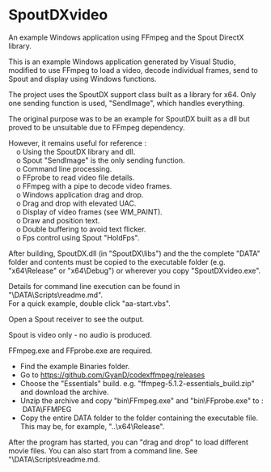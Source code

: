 # SpoutDXvideo
An example Windows application using FFmpeg and the Spout DirectX library.

This is an example Windows application generated by Visual Studio,
modified to use FFmpeg to load a video, decode individual frames,
send to Spout and display using Windows functions.

The project uses the SpoutDX support class built as a library for x64.
Only one sending function is used, "SendImage", which handles everything. 

The original purpose was to be an example for SpoutDX built as a dll
but proved to be unsuitable due to FFmpeg dependency.

However, it remains useful for reference :\
&nbsp;&nbsp;&nbsp;&nbsp;o Using the SpoutDX library and dll.\
&nbsp;&nbsp;&nbsp;&nbsp;o Spout "SendImage" is the only sending function.\
&nbsp;&nbsp;&nbsp;&nbsp;o Command line processing.\
&nbsp;&nbsp;&nbsp;&nbsp;o FFprobe to read video file details.\
&nbsp;&nbsp;&nbsp;&nbsp;o FFmpeg with a pipe to decode video frames.\
&nbsp;&nbsp;&nbsp;&nbsp;o Windows application drag and drop.\
&nbsp;&nbsp;&nbsp;&nbsp;o Drag and drop with elevated UAC.\
&nbsp;&nbsp;&nbsp;&nbsp;o Display of video frames (see WM_PAINT).\
&nbsp;&nbsp;&nbsp;&nbsp;o Draw and position text.\
&nbsp;&nbsp;&nbsp;&nbsp;o Double buffering to avoid text flicker.\
&nbsp;&nbsp;&nbsp;&nbsp;o Fps control using Spout "HoldFps".

After building, SpoutDX.dll (in "SpoutDX\libs\") and the the complete "DATA" folder and contents must be copied to the executable folder (e.g. "x64\Release\" or "x64\Debug\") or wherever you 
copy "SpoutDXvideo.exe". 

Details for command line execution can be found in "\DATA\Scripts\readme.md".\
For a quick example, double click "aa-start.vbs".

Open a Spout receiver to see the output.

Spout is video only - no audio is produced.

FFmpeg.exe and FFprobe.exe are required.
* Find the example Binaries folder.
* Go to https://github.com/GyanD/codexffmpeg/releases
* Choose the "Essentials" build. e.g. "ffmpeg-5.1.2-essentials_build.zip" and download the archive.
* Unzip the archive and copy "bin\FFmpeg.exe" and "bin\FFprobe.exe" to : &nbsp;DATA\FFMPEG
* Copy the entire DATA folder to the folder containing the executable file.\
This may be, for example, "..\x64\Release".

After the program has started, you can "drag and drop" to load different movie files.
You can also start from a command line. See "\DATA\Scripts\readme.md.
